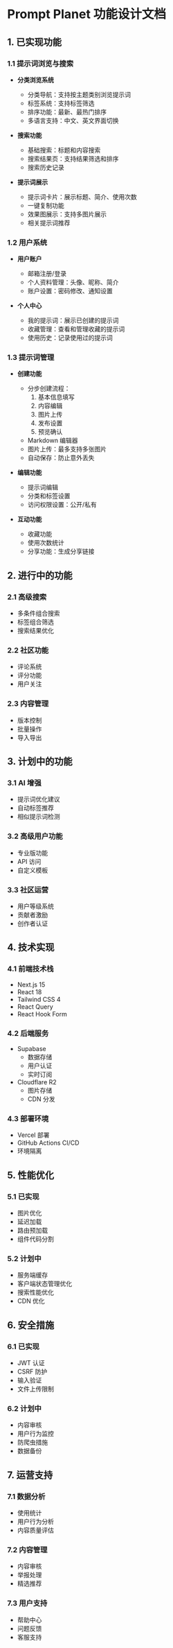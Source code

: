 # Prompt Planet 功能设计文档

## 1. 已实现功能

### 1.1 提示词浏览与搜索
- **分类浏览系统**
  - 分类导航：支持按主题类别浏览提示词
  - 标签系统：支持标签筛选
  - 排序功能：最新、最热门排序
  - 多语言支持：中文、英文界面切换

- **搜索功能**
  - 基础搜索：标题和内容搜索
  - 搜索结果页：支持结果筛选和排序
  - 搜索历史记录

- **提示词展示**
  - 提示词卡片：展示标题、简介、使用次数
  - 一键复制功能
  - 效果图展示：支持多图片展示
  - 相关提示词推荐

### 1.2 用户系统

- **用户账户**
  - 邮箱注册/登录
  - 个人资料管理：头像、昵称、简介
  - 账户设置：密码修改、通知设置

- **个人中心**
  - 我的提示词：展示已创建的提示词
  - 收藏管理：查看和管理收藏的提示词
  - 使用历史：记录使用过的提示词

### 1.3 提示词管理

- **创建功能**
  - 分步创建流程：
    1. 基本信息填写
    2. 内容编辑
    3. 图片上传
    4. 发布设置
    5. 预览确认
  - Markdown 编辑器
  - 图片上传：最多支持多张图片
  - 自动保存：防止意外丢失

- **编辑功能**
  - 提示词编辑
  - 分类和标签设置
  - 访问权限设置：公开/私有

- **互动功能**
  - 收藏功能
  - 使用次数统计
  - 分享功能：生成分享链接

## 2. 进行中的功能

### 2.1 高级搜索
- 多条件组合搜索
- 标签组合筛选
- 搜索结果优化

### 2.2 社区功能
- 评论系统
- 评分功能
- 用户关注

### 2.3 内容管理
- 版本控制
- 批量操作
- 导入导出

## 3. 计划中的功能

### 3.1 AI 增强
- 提示词优化建议
- 自动标签推荐
- 相似提示词检测

### 3.2 高级用户功能
- 专业版功能
- API 访问
- 自定义模板

### 3.3 社区运营
- 用户等级系统
- 贡献者激励
- 创作者认证

## 4. 技术实现

### 4.1 前端技术栈
- Next.js 15
- React 18
- Tailwind CSS 4
- React Query
- React Hook Form

### 4.2 后端服务
- Supabase
  - 数据存储
  - 用户认证
  - 实时订阅
- Cloudflare R2
  - 图片存储
  - CDN 分发

### 4.3 部署环境
- Vercel 部署
- GitHub Actions CI/CD
- 环境隔离

## 5. 性能优化

### 5.1 已实现
- 图片优化
- 延迟加载
- 路由预加载
- 组件代码分割

### 5.2 计划中
- 服务端缓存
- 客户端状态管理优化
- 搜索性能优化
- CDN 优化

## 6. 安全措施

### 6.1 已实现
- JWT 认证
- CSRF 防护
- 输入验证
- 文件上传限制

### 6.2 计划中
- 内容审核
- 用户行为监控
- 防爬虫措施
- 数据备份

## 7. 运营支持

### 7.1 数据分析
- 使用统计
- 用户行为分析
- 内容质量评估

### 7.2 内容管理
- 内容审核
- 举报处理
- 精选推荐

### 7.3 用户支持
- 帮助中心
- 问题反馈
- 客服支持

